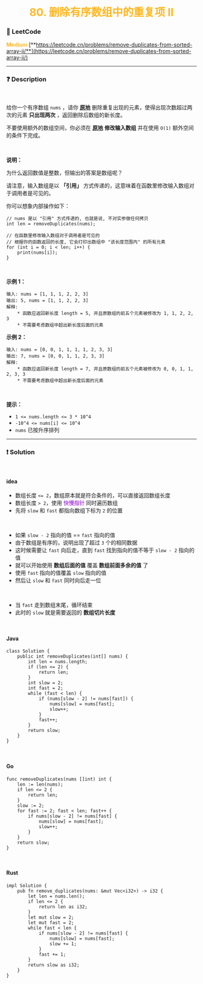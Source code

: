 <h1 style="text-align: center;"> <span style="color: #FFB822;">80. 删除有序数组中的重复项 II</span> </h1>

### 🚀 LeetCode

<base target="_blank">

<span style="color: #FFB822;">**Medium**</span> [**https://leetcode.cn/problems/remove-duplicates-from-sorted-array-ii/**](https://leetcode.cn/problems/remove-duplicates-from-sorted-array-ii/)

---

### ❓ Description

<br/>

给你一个有序数组 `nums` ，请你 [**原地**](https://baike.baidu.com/item/%E5%8E%9F%E5%9C%B0%E7%AE%97%E6%B3%95) 删除重复出现的元素，使得出现次数超过两次的元素 **只出现两次** ，返回删除后数组的新长度。

不要使用额外的数组空间，你必须在 [**原地**](https://baike.baidu.com/item/%E5%8E%9F%E5%9C%B0%E7%AE%97%E6%B3%95) **修改输入数组** 并在使用 `O(1)` 额外空间的条件下完成。

<br/>

**说明：**

为什么返回数值是整数，但输出的答案是数组呢？

请注意，输入数组是以 **「引用」** 方式传递的，这意味着在函数里修改输入数组对于调用者是可见的。

你可以想象内部操作如下：

```
// nums 是以 "引用" 方式传递的, 也就是说, 不对实参做任何拷贝
int len = removeDuplicates(nums);

// 在函数里修改输入数组对于调用者是可见的
// 根据你的函数返回的长度, 它会打印出数组中 "该长度范围内" 的所有元素
for (int i = 0; i < len; i++) {
    print(nums[i]);
}
```

<br/>

**示例 1：**

```
输入: nums = [1, 1, 1, 2, 2, 3]
输出: 5, nums = [1, 1, 2, 2, 3]
解释: 
    * 函数应返回新长度 length = 5, 并且原数组的前五个元素被修改为 1, 1, 2, 2, 3
    * 不需要考虑数组中超出新长度后面的元素
```

**示例 2：**

```
输入: nums = [0, 0, 1, 1, 1, 1, 2, 3, 3]
输出: 7, nums = [0, 0, 1, 1, 2, 3, 3]
解释: 
    * 函数应返回新长度 length = 7, 并且原数组的前五个元素被修改为 0, 0, 1, 1, 2, 3, 3
    * 不需要考虑数组中超出新长度后面的元素
```

<br/>

**提示：**

* `1 <= nums.length <= 3 * 10^4`
* `-10^4 <= nums[i] <= 10^4`
* `nums` 已按升序排列

---

### ❗ Solution

<br/>

#### idea

* 数组长度 `<= 2`，数组原本就是符合条件的，可以直接返回数组长度
* 数组长度 `> 2`，使用 <span style="color: #AF52DE;">**快慢指针**</span> 同时遍历数组
* 先将 `slow` 和 `fast` 都指向数组下标为 `2` 的位置

<br/>

* 如果 `slow - 2` 指向的值 == `fast` 指向的值
* 由于数组是有序的，说明出现了超过 `3` 个的相同数据
* 这时候需要让 `fast` 向后走，直到 `fast` 找到指向的值不等于 `slow - 2` 指向的值
* 就可以开始使用 **数组后面的值** 覆盖 **数组前面多余的值** 了
* 使用 `fast` 指向的值覆盖 `slow` 指向的值
* 然后让 `slow` 和 `fast` 同时向后走一位

<br/>

* 当 `fast` 走到数组末尾，循环结束
* 此时的 `slow` 就是需要返回的 **数组切片长度**

<br/>

#### Java

```
class Solution {
    public int removeDuplicates(int[] nums) {
        int len = nums.length;
        if (len <= 2) {
            return len;
        }
        int slow = 2;
        int fast = 2;
        while (fast < len) {
            if (nums[slow - 2] != nums[fast]) {
                nums[slow] = nums[fast];
                slow++;
            }
            fast++;
        }
        return slow;
    }
}
```

<br/>

#### Go

```
func removeDuplicates(nums []int) int {
    len := len(nums);
    if len <= 2 {
        return len;
    }
    slow := 2;
    for fast := 2; fast < len; fast++ {
        if nums[slow - 2] != nums[fast] {
            nums[slow] = nums[fast];
            slow++;
        }
    }
    return slow;
}
```

<br/>

#### Rust

```
impl Solution {
    pub fn remove_duplicates(nums: &mut Vec<i32>) -> i32 {
        let len = nums.len();
        if len <= 2 {
            return len as i32;
        }
        let mut slow = 2;
        let mut fast = 2;
        while fast < len {
            if nums[slow - 2] != nums[fast] {
                nums[slow] = nums[fast];
                slow += 1;
            }
            fast += 1;
        }
        return slow as i32;
    }
}
```
